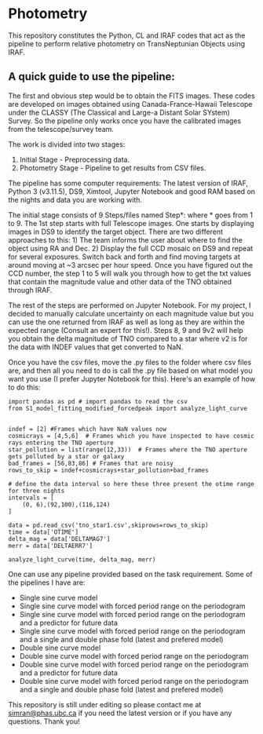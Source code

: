 # Photometry

This repository constitutes the Python, CL and IRAF codes that act as the pipeline to perform relative photometry on TransNeptunian Objects using IRAF. 

## A quick guide to use the pipeline:

The first and obvious step would be to obtain the FITS images. These codes are developed on images obtained using Canada-France-Hawaii Telescope under the CLASSY (The Classical and Large-a Distant Solar SYstem) Survey. So the pipeline only works once you have the calibrated images from the telescope/survey team. 

The work is divided into two stages:
1) Initial Stage - Preprocessing data.
2) Photometry Stage - Pipeline to get results from CSV files.

The pipeline has some computer requirements: The latest version of IRAF, Python 3 (v3.11.5), DS9, Ximtool, Jupyter Notebook and good RAM based on the nights and data you are working with. 
   
The initial stage consists of 9 Steps/files named Step*: where * goes from 1 to 9. The 1st step starts with full Telescope images. One starts by displaying images in DS9 to identify the target object. There are two different approaches to this: 1) The team informs the user about where to find the object using RA and Dec. 2) Display the full CCD mosaic on DS9 and repeat for several exposures. Switch back and forth and find moving targets at around moving at ~3 arcsec per hour speed. Once you have figured out the CCD number, the step 1 to 5 will walk you through how to get the txt values that contain the magnitude value and other data of the TNO obtained through IRAF.

The rest of the steps are performed on Jupyter Notebook. For my project, I decided to manually calculate uncertainty on each magnitude value but you can use the one returned from IRAF as well as long as they are within the expected range (Consult an expert for this!). Steps 8, 9 and 9v2 will help you obtain the delta magnitude of TNO compared to a star where v2 is for the data with INDEF values that get converted to NaN.

Once you have the csv files, move the .py files to the folder where csv files are, and then all you need to do is call the .py file based on what model you want you use (I prefer Jupyter Notebook for this). Here's an example of how to do this:


```
import pandas as pd # import pandas to read the csv
from S1_model_fitting_modified_forcedpeak import analyze_light_curve


indef = [2] #Frames which have NaN values now
cosmicrays = [4,5,6]  # Frames which you have inspected to have cosmic rays entering the TNO aperture
star_pollution = list(range(12,33))  # Frames where the TNO aperture gets polluted by a star or galaxy
bad_frames = [56,83,86] # Frames that are noisy
rows_to_skip = indef+cosmicrays+star_pollution+bad_frames

# define the data interval so here these three present the otime range for three nights
intervals = [
    (0, 6),(92,100),(116,124)
]

data = pd.read_csv('tno_star1.csv',skiprows=rows_to_skip)
time = data['OTIME']
delta_mag = data['DELTAMAG7']
merr = data['DELTAERR7']

analyze_light_curve(time, delta_mag, merr)

```

One can use any pipeline provided based on the task requirement. Some of the pipelines I have are:
- Single sine curve model
- Single sine curve model with forced period range on the periodogram
- Single sine curve model with forced period range on the periodogram and a predictor for future data
- Single sine curve model with forced period range on the periodogram and a single and double phase fold (latest and prefered model)
- Double sine curve model
- Double sine curve model with forced period range on the periodogram
- Double sine curve model with forced period range on the periodogram and a predictor for future data
- Double sine curve model with forced period range on the periodogram and a single and double phase fold (latest and prefered model)


This repository is still under editing so please contact me at simran@phas.ubc.ca if you need the latest version or if you have any questions. Thank you!

